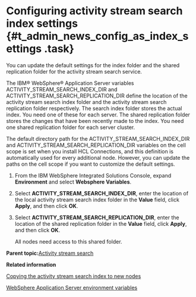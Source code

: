 # Configuring activity stream search index settings {#t_admin_news_config_as_index_settings .task}

You can update the default settings for the index folder and the shared replication folder for the activity stream search service.

The IBM® WebSphere® Application Server variables ACTIVITY\_STREAM\_SEARCH\_INDEX\_DIR and ACTIVITY\_STREAM\_SEARCH\_REPLICATION\_DIR define the location of the activity stream search index folder and the activity stream search replication folder respectively. The search index folder stores the actual index. You need one of these for each server. The shared replication folder stores the changes that have been recently made to the index. You need one shared replication folder for each server cluster.

The default directory path for the ACTIVITY\_STREAM\_SEARCH\_INDEX\_DIR and ACTIVITY\_STREAM\_SEARCH\_REPLICATION\_DIR variables on the cell scope is set when you install HCL Connections, and this definition is automatically used for every additional node. However, you can update the paths on the cell scope if you want to customize the default settings.

1.  From the IBM WebSphere Integrated Solutions Console, expand **Environment** and select **Websphere Variables**.

2.  Select **ACTIVITY\_STREAM\_SEARCH\_INDEX\_DIR**, enter the location of the local activity stream search index folder in the **Value** field, click **Apply**, and then click **OK**.

3.  Select **ACTIVITY\_STREAM\_SEARCH\_REPLICATION\_DIR**, enter the location of the shared replication folder in the **Value** field, click **Apply**, and then click **OK**.

    All nodes need access to this shared folder.


**Parent topic:**[Activity stream search](../admin/c_admin_news_as_search.md)

**Related information**  


[Copying the activity stream search index to new nodes](../admin/t_admin_news_copy_as_index.md)

[WebSphere Application Server environment variables](../admin/r_admin_common_was_env_variables.md)

